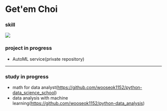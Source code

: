 # Get'em Choi

### skill
<img src="https://img.shields.io/badge/Python-3776AB?style=flat-square&logo=Python&logoColor=white"/>

### project in progress
- AutoML service(private repository)

---

### study in progress
- math for data analyst(https://github.com/wooseok1152/python-data_science_school)
- data analysis with machine learning(https://github.com/wooseok1152/python-data_analysis)
